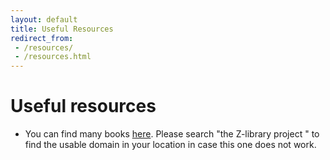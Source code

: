 ```yaml
---
layout: default
title: Useful Resources
redirect_from: 
 - /resources/
 - /resources.html
---
```



# Useful resources

- You can find many books [here](https://z-lib.org). Please search "the Z-library project " to find the usable domain in your location in case this one does not work.